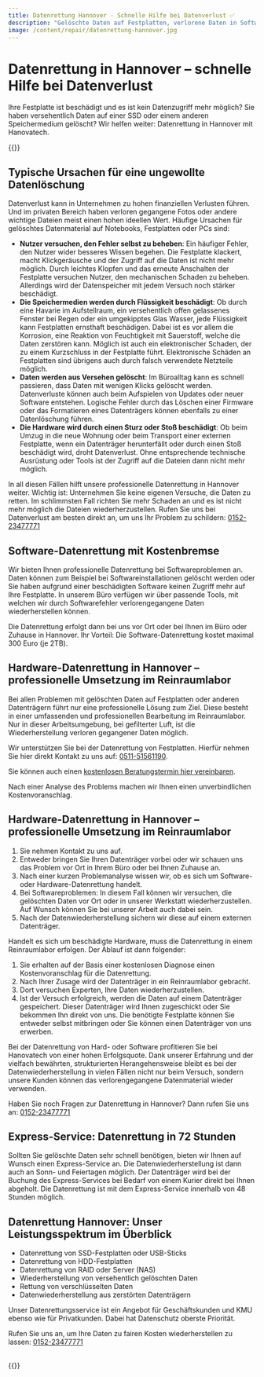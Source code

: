 ```yaml
---
title: Datenrettung Hannover - Schnelle Hilfe bei Datenverlust ✅
description: "Gelöschte Daten auf Festplatten, verlorene Daten in Software. Wir helfen weiter: Datenrettung in Hannover mit Hanovatech ✆ 0152/23477771"
image: /content/repair/datenrettung-hannover.jpg
---
```


# Datenrettung in Hannover – schnelle Hilfe bei Datenverlust

Ihre Festplatte ist beschädigt und es ist kein Datenzugriff mehr möglich? Sie haben versehentlich Daten auf einer SSD oder einem anderen Speichermedium gelöscht? Wir helfen weiter: Datenrettung in Hannover mit Hanovatech.

{{<callToAction-repair formUrl="/repair/kontakt/datenrettung" appointmentUrl="https://calendly.com/hanovatech/datenrettung-hannover" >}}

## Typische Ursachen für eine ungewollte Datenlöschung
Datenverlust kann in Unternehmen zu hohen finanziellen Verlusten führen. Und im privaten Bereich haben verloren gegangene Fotos oder andere wichtige Dateien meist einen hohen ideellen Wert. Häufige Ursachen für gelöschtes Datenmaterial auf Notebooks, Festplatten oder PCs sind:

- **Nutzer versuchen, den Fehler selbst zu beheben**: Ein häufiger Fehler, den Nutzer wider besseres Wissen begehen. Die Festplatte klackert, macht Klickgeräusche und der Zugriff auf die Daten ist nicht mehr möglich. Durch leichtes Klopfen und das erneute Anschalten der Festplatte versuchen Nutzer, den mechanischen Schaden zu beheben. Allerdings wird der Datenspeicher mit jedem Versuch noch stärker beschädigt.
- **Die Speichermedien werden durch Flüssigkeit beschädigt**: Ob durch eine Havarie im Aufstellraum, ein versehentlich offen gelassenes Fenster bei Regen oder ein umgekipptes Glas Wasser, jede Flüssigkeit kann Festplatten ernsthaft beschädigen. Dabei ist es vor allem die Korrosion, eine Reaktion von Feuchtigkeit mit Sauerstoff, welche die Daten zerstören kann. Möglich ist auch ein elektronischer Schaden, der zu einem Kurzschluss in der Festplatte führt. Elektronische Schäden an Festplatten sind übrigens auch durch falsch verwendete Netzteile möglich.
- **Daten werden aus Versehen gelöscht**: Im Büroalltag kann es schnell passieren, dass Daten mit wenigen Klicks gelöscht werden. Datenverluste können auch beim Aufspielen von Updates oder neuer Software entstehen. Logische Fehler durch das Löschen einer Firmware oder das Formatieren eines Datenträgers können ebenfalls zu einer Datenlöschung führen.
- **Die Hardware wird durch einen Sturz oder Stoß beschädigt**: Ob beim Umzug in die neue Wohnung oder beim Transport einer externen Festplatte, wenn ein Datenträger herunterfällt oder durch einen Stoß beschädigt wird, droht Datenverlust. Ohne entsprechende technische Ausrüstung oder Tools ist der Zugriff auf die Dateien dann nicht mehr möglich.

In all diesen Fällen hilft unsere professionelle Datenrettung in Hannover weiter. Wichtig ist: Unternehmen Sie keine eigenen Versuche, die Daten zu retten. Im schlimmsten Fall richten Sie mehr Schaden an und es ist nicht mehr möglich die Dateien wiederherzustellen. Rufen Sie uns bei Datenverlust am besten direkt an, um uns Ihr Problem zu schildern: [0152-23477771](tel:015223477771)

## Software-Datenrettung mit Kostenbremse
Wir bieten Ihnen professionelle Datenrettung bei Softwareproblemen an. Daten können zum Beispiel bei Softwareinstallationen gelöscht werden oder Sie haben aufgrund einer beschädigten Software keinen Zugriff mehr auf Ihre Festplatte.
In unserem Büro verfügen wir über passende Tools, mit welchen wir durch Softwarefehler verlorengegangene Daten wiederherstellen können.

Die Datenrettung erfolgt dann bei uns vor Ort oder bei Ihnen im Büro oder Zuhause in Hannover.
Ihr Vorteil: Die Software-Datenrettung kostet maximal 300 Euro (je 2TB).

## Hardware-Datenrettung in Hannover – professionelle Umsetzung im Reinraumlabor
Bei allen Problemen mit gelöschten Daten auf Festplatten oder anderen Datenträgern führt nur eine professionelle Lösung zum Ziel. Diese besteht in einer umfassenden und professionellen Bearbeitung im Reinraumlabor. Nur in dieser Arbeitsumgebung, bei gefilterter Luft, ist die Wiederherstellung verloren gegangener Daten möglich.

Wir unterstützen Sie bei der Datenrettung von Festplatten.
Hierfür nehmen Sie hier direkt Kontakt zu uns auf: [0511-51561190](tel:051151561190).

Sie können auch einen [kostenlosen Beratungstermin hier vereinbaren](https://calendly.com/hanovatech/30min).

Nach einer Analyse des Problems machen wir Ihnen einen unverbindlichen Kostenvoranschlag.

## Hardware-Datenrettung in Hannover – professionelle Umsetzung im Reinraumlabor
1. Sie nehmen Kontakt zu uns auf.
2. Entweder bringen Sie Ihren Datenträger vorbei oder wir schauen uns das Problem vor Ort in Ihrem Büro oder bei Ihnen Zuhause an.
3. Nach einer kurzen Problemanalyse wissen wir, ob es sich um Software- oder Hardware-Datenrettung handelt.
4. Bei Softwareproblemen: In diesem Fall können wir versuchen, die gelöschten Daten vor Ort oder in unserer Werkstatt wiederherzustellen. Auf Wunsch können Sie bei unserer Arbeit auch dabei sein.
5. Nach der Datenwiederherstellung sichern wir diese auf einem externen Datenträger.

Handelt es sich um beschädigte Hardware, muss die Datenrettung in einem Reinraumlabor erfolgen. Der Ablauf ist dann folgender:

1. Sie erhalten auf der Basis einer kostenlosen Diagnose einen Kostenvoranschlag für die Datenrettung.
2. Nach Ihrer Zusage wird der Datenträger in ein Reinraumlabor gebracht.
3. Dort versuchen Experten, Ihre Daten wiederherzustellen.
4. Ist der Versuch erfolgreich, werden die Daten auf einem Datenträger gespeichert. Dieser Datenträger wird Ihnen zugeschickt oder Sie bekommen Ihn direkt von uns. Die benötigte Festplatte können Sie entweder selbst mitbringen oder Sie können einen Datenträger von uns erwerben.

Bei der Datenrettung von Hard- oder Software profitieren Sie bei Hanovatech von einer hohen Erfolgsquote. Dank unserer Erfahrung und der vielfach bewährten, strukturierten Herangehensweise bleibt es bei der Datenwiederherstellung in vielen Fällen nicht nur beim Versuch, sondern unsere Kunden können das verlorengegangene Datenmaterial wieder verwenden.

Haben Sie noch Fragen zur Datenrettung in Hannover? Dann rufen Sie uns an: [0152-23477771](tel:015223477771)

## Express-Service: Datenrettung in 72 Stunden
Sollten Sie gelöschte Daten sehr schnell benötigen, bieten wir Ihnen auf Wunsch einen Express-Service an. Die Datenwiederherstellung ist dann auch an Sonn- und Feiertagen möglich. Der Datenträger wird bei der Buchung des Express-Services bei Bedarf von einem Kurier direkt bei Ihnen abgeholt. Die Datenrettung ist mit dem Express-Service innerhalb von 48 Stunden möglich.

## Datenrettung Hannover: Unser Leistungsspektrum im Überblick
- Datenrettung von SSD-Festplatten oder USB-Sticks
- Datenrettung von HDD-Festplatten
- Datenrettung von RAID oder Server (NAS)
- Wiederherstellung von versehentlich gelöschten Daten
- Rettung von verschlüsselten Daten
- Datenwiederherstellung aus zerstörten Datenträgern

Unser Datenrettungsservice ist ein Angebot für Geschäftskunden und KMU ebenso wie für Privatkunden. Dabei hat Datenschutz oberste Priorität.

Rufen Sie uns an, um Ihre Daten zu fairen Kosten wiederherstellen zu lassen: [0152-23477771](tel:015223477771)

<br>
{{<callToAction-repair formUrl="/repair/kontakt/datenrettung" appointmentUrl="https://calendly.com/hanovatech/datenrettung-hannover" >}}
